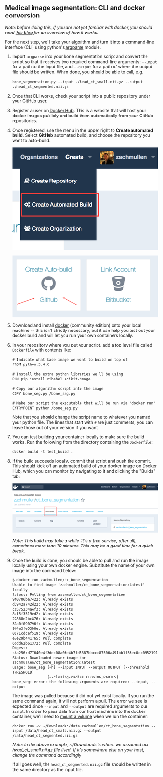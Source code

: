 ## Medical image segmentation: CLI and docker conversion

*Note: before doing this, if you are not yet familiar with docker, you should read [this blog](https://devopscube.com/what-is-docker/)
for an overview of how it works.*

For the next step, we'll take your algorithm and turn it into a command-line interface (CLI) using python's
[argparse](https://docs.python.org/3/library/argparse.html#module-argparse) module.

1. Import `argparse` into your bone segmentation script and convert the script so that it receives two required
   command-line arguments: ``--input`` for a path to the input file, and ``--output`` for a path of where
   the output file should be written. When done, you should be able to call, e.g.
   
   `bone_segmentation.py --input ./head_ct_small.nii.gz --output ./head_ct_segmented.nii.gz`
   
1. Once that CLI works, check your script into a public repository under your GitHub user.

1. Register a user on [Docker Hub](https://hub.docker.com). This is a website that will host your docker images publicly and build them
   automatically from your GitHub repositories.

1. Once registered, use the menu in the upper right to **Create automated build**. Select **GitHub** automated build, and choose the
   repository you want to auto-build.
   
   ![](../images/create_autobuild.png)
   
   ![](../images/github_autobuild.png)

1. Download and install [docker](https://store.docker.com/search?type=edition&offering=community) (community edition)
   onto your local machine -- this isn't strictly necessary, but it can help you test out your docker build and will let
   you run your own containers locally.

1. In your repository where you put your script, add a top level file called ``Dockerfile`` with contents like:

   ```
   # Indicate what base image we want to build on top of
   FROM python:3.4.6

   # Install the extra python libraries we'll be using
   RUN pip install nibabel scikit-image

   # Copy our algorithm script into the image
   COPY bone_seg.py /bone_seg.py

   # Make our script the executable that will be run via "docker run"
   ENTRYPOINT python /bone_seg.py
   ```

   Note that you should change the script name to whatever you named your python file. The lines that start with `#` are just comments,
   you can leave those out of your version if you want.
1. You can test building your container locally to make sure the build works. Run the following from the directory containing the
   `Dockerfile`:

   `docker build -t test_build .`

1. If the build succeeds locally, commit that script and push the commit. This should kick off an automated build of your docker image
   on Docker Hub, which you can monitor by navigating to it and clicking the "Builds" tab:
   
   ![](../images/dockerhub_build.png)
   
   *Note: This build may take a while (it's a free service, after all), sometimes more than 10 minutes. This may be a good time for a
   quick break.*

1. Once the build is done, you should be able to pull and run the image locally using your own docker engine. Substitute the name of
   your own image into the command below:

   ```
   $ docker run zachmullen/ct_bone_segmentation
   Unable to find image 'zachmullen/ct_bone_segmentation:latest' locally
   latest: Pulling from zachmullen/ct_bone_segmentation
   9f0706ba7422: Already exists 
   d3942a742d22: Already exists 
   c6575234aef3: Already exists 
   8af5f3519ed2: Already exists 
   27868e2bc876: Already exists 
   31a0f090796f: Already exists 
   9f4a3fe53b6e: Already exists 
   0171cdcef519: Already exists 
   e7e29b441765: Pull complete 
   6ddd62b61372: Pull complete 
   Digest: sha256:d77640e4f3dec08a03e4b7fd5387bbccc87506a491bb1f53ec0cc0952191c28f
   Status: Downloaded newer image for zachmullen/ct_bone_segmentation:latest
   usage: bone_seg [-h] --input INPUT --output OUTPUT [--threshold THRESHOLD]
                   [--closing-radius CLOSING_RADIUS]
   bone_seg: error: the following arguments are required: --input, --output
   ```
   The image was pulled because it did not yet exist locally. If you run the same command again, it will not
   perform a pull. The error we see is expected since `--input` and `--output` are required arguments to our script.
   In order to pass data from our host machine into the docker container, we'll need to
   [mount a volume](https://docs.docker.com/engine/tutorials/dockervolumes/#mount-a-host-directory-as-a-data-volume)
   when we run the container:
   
   ```
   docker run -v ~/Downloads:/data zachmullen/ct_bone_segmentation --input /data/head_ct_small.nii.gz --output /data/head_ct_segmented.nii.gz
   ```
   
   *Note: in the above example, ~/Downloads is where we assumed our head_ct_small.nii.gz file lived. If it's somewhere else on
   your host, change the command accordingly*
   
   If all goes well, the `head_ct_segmented.nii.gz` file should be written in the same directory as the input file.
   
